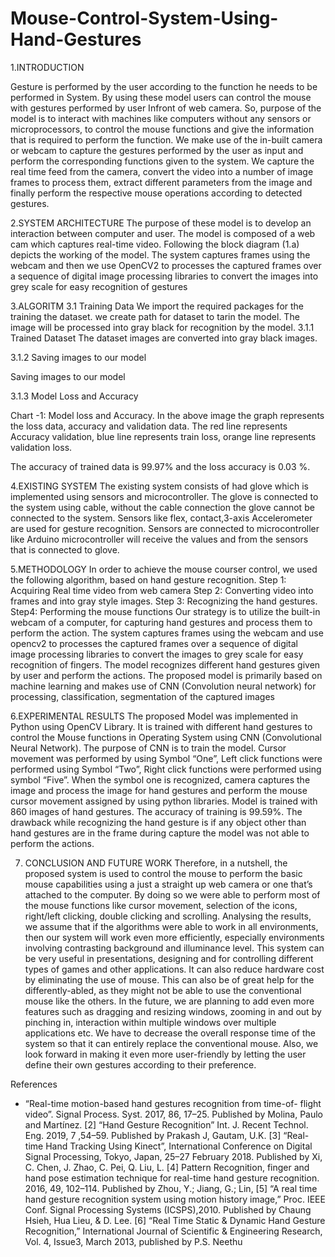 # Mouse-Control-System-Using-Hand-Gestures

 1.INTRODUCTION 

 Gesture is performed by the user according to the function he needs to be performed in System. By using these model users can control the mouse with gestures performed by user Infront of web camera.
So, purpose of the model is to interact with machines like computers without any sensors or microprocessors, to control the mouse functions and give the information that is required to perform the function. We make use of the in-built camera or webcam to capture the gestures performed by the user as input and perform the corresponding functions given to the system. We capture the real time feed from the camera, convert the video into a number of image frames to process them, extract different parameters from the image and finally perform the respective mouse operations according to detected gestures.

2.SYSTEM ARCHITECTURE
The purpose of these model is to develop an interaction between computer and user. The model is composed of a web cam which captures real-time video. Following the block diagram (1.a) depicts the working of the model. The system captures frames using the webcam and then we use OpenCV2 to processes the captured frames over a sequence of digital image processing libraries to convert the images into grey scale for easy recognition of gestures

3.ALGORITM
3.1 Training Data
We import the required packages for the training the dataset. we create path for dataset to tarin the model. The image will be processed into gray black for recognition by the model.
3.1.1 Trained Dataset
  The dataset images are converted into gray black images.

3.1.2 Saving images to our model
 
Saving images to our model

3.1.3 Model Loss and Accuracy
 
Chart -1: Model loss and Accuracy.
In the above image the graph represents the loss data, accuracy and validation data. The red line represents Accuracy validation, blue line represents train loss, orange line represents validation loss. 
 
The accuracy of trained data is 99.97% and the loss accuracy is 0.03 %.

4.EXISTING SYSTEM
The existing system consists of had glove which is implemented using sensors and microcontroller. The glove is connected to the system using cable, without the cable connection the glove cannot be connected to the system.
Sensors like flex, contact,3-axis Accelerometer are used for gesture recognition. Sensors are connected to microcontroller like Arduino microcontroller will receive the values and from the sensors that is connected to glove.

5.METHODOLOGY
In order to achieve the mouse courser control, we used the following algorithm, based on hand gesture recognition.
Step 1: Acquiring Real time video from web camera
Step 2: Converting video into frames and into gray style images.
Step 3: Recognizing the hand gestures.
Step4: Performing the mouse functions
Our strategy is to utilize the built-in webcam of a computer, for capturing hand gestures and process them to perform the action. 
The system captures frames using the webcam and use opencv2 to processes the captured frames over a sequence of digital image processing libraries to convert the images to grey scale for easy recognition of fingers.  The model recognizes different hand gestures given by user and perform the actions. The proposed model is primarily based on machine learning and makes use of CNN (Convolution neural network) for processing, classification, segmentation of the captured images

6.EXPERIMENTAL RESULTS
The proposed Model was implemented in Python using OpenCV Library. It is trained with different hand gestures to control the Mouse functions in Operating System using CNN (Convolutional Neural Network). The purpose of CNN is to train the model. Cursor movement was performed by using Symbol “One”, Left click functions were performed using Symbol “Two”, Right click functions were performed using symbol “Five”.
When the symbol one is recognized, camera captures the image and process the image for hand gestures and perform the mouse cursor movement assigned by using python libraries. Model is trained with 860 images of hand gestures. The accuracy of training is 99.59%. The drawback while recognizing the hand gesture is if any object other than hand gestures are in the frame during capture the model was not able to perform the actions.

7. CONCLUSION AND FUTURE WORK
Therefore, in a nutshell, the proposed system is used to control the mouse to perform the basic mouse capabilities using a just a straight up web camera or one that’s attached to the computer. By doing so we were able to perform most of the mouse functions like cursor movement, selection of the icons, right/left clicking, double clicking and scrolling. 
 Analysing the results, we assume that if the algorithms were able to work in all environments, then our system will work even more efficiently, especially environments involving contrasting background and illuminance level. 
This system can be very useful in presentations, designing and for controlling different types of games and other applications. It can also reduce hardware cost by eliminating the use of mouse. This can also be of great help for the differently-abled, as they might not be able to use the conventional mouse like the others.
 In the future, we are planning to add even more features such as dragging and resizing windows, zooming in and out by pinching in, interaction within multiple windows over multiple applications etc. We have to decrease the overall response time of the system so that it can entirely replace the conventional mouse.
Also, we look forward in making it even more user-friendly by letting the user define their own gestures according to their preference.

References
*	“Real-time motion-based hand gestures recognition from time-of- flight video”. Signal Process. Syst. 2017, 86, 17–25. Published by Molina, Paulo and Martínez.
[2]	“Hand Gesture Recognition” Int. J. Recent Technol. Eng. 2019, 7 ,54–59. Published by Prakash J, Gautam, U.K.
[3]	“Real-time Hand Tracking Using Kinect”, International Conference on Digital Signal Processing, Tokyo, Japan, 25–27 February 2018. Published by Xi, C. Chen, J. Zhao, C. Pei, Q. Liu, L.
[4]	Pattern Recognition, finger and hand pose estimation technique for real-time hand gesture recognition. 2016, 49, 102–114. Published by Zhou, Y.; Jiang, G.; Lin, 
[5]	“A real time hand gesture recognition system using motion history image,” Proc. IEEE Conf. Signal Processing Systems (ICSPS),2010. Published by Chaung Hsieh, Hua Lieu, & D. Lee.
[6]  “Real Time Static & Dynamic Hand Gesture Recognition,”            International Journal of Scientific & Engineering Research, Vol. 4, Issue3, March 2013, published by P.S. Neethu
